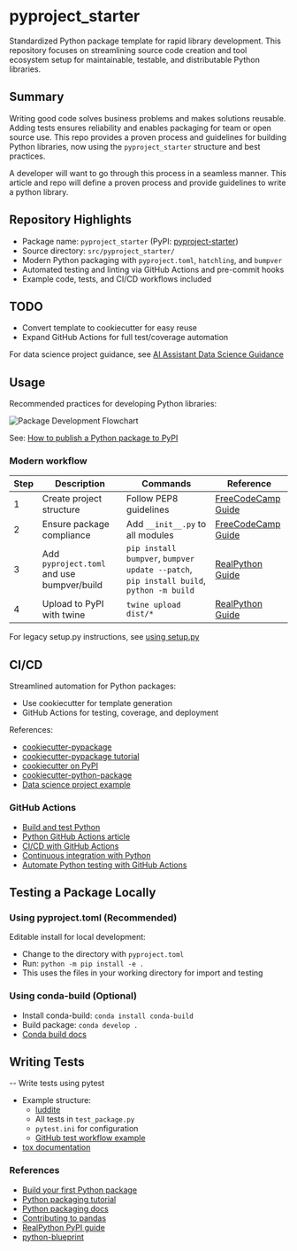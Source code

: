 
# pyproject_starter

Standardized Python package template for rapid library development. This repository focuses on streamlining source code creation and tool ecosystem setup for maintainable, testable, and distributable Python libraries.

## Summary

Writing good code solves business problems and makes solutions reusable. Adding tests ensures reliability and enables packaging for team or open source use. This repo provides a proven process and guidelines for building Python libraries, now using the `pyproject_starter` structure and best practices.

A developer will want to go through this process in a seamless manner. This article and repo will define a proven process and provide guidelines to write a python library.



## Repository Highlights

- Package name: `pyproject_starter` (PyPI: [pyproject-starter](https://pypi.org/project/pyproject-starter/))
- Source directory: `src/pyproject_starter/`
- Modern Python packaging with `pyproject.toml`, `hatchling`, and `bumpver`
- Automated testing and linting via GitHub Actions and pre-commit hooks
- Example code, tests, and CI/CD workflows included


## TODO

- Convert template to cookiecutter for easy reuse
- Expand GitHub Actions for full test/coverage automation


For data science project guidance, see [AI Assistant Data Science Guidance](docs/guidance/ai_assistant_data_science_guidance.md)


## Usage

Recommended practices for developing Python libraries:

![Package Development Flowchart](docs/diagrams/package_development.svg)

See: [How to publish a Python package to PyPI](https://realpython.com/pypi-publish-python-package/)

### Modern workflow

| Step | Description | Commands | Reference |
|---|---|---|---|
| 1 | Create project structure | Follow PEP8 guidelines | [FreeCodeCamp Guide](https://www.freecodecamp.org/news/build-your-first-python-package/) |
| 2 | Ensure package compliance | Add `__init__.py` to all modules | [FreeCodeCamp Guide](https://www.freecodecamp.org/news/build-your-first-python-package/) |
| 3 | Add `pyproject.toml` and use bumpver/build | `pip install bumpver`, `bumpver update --patch`, `pip install build`, `python -m build` | [RealPython Guide](https://realpython.com/pypi-publish-python-package/) |
| 4 | Upload to PyPI with twine | `twine upload dist/*` | [RealPython Guide](https://realpython.com/pypi-publish-python-package/) |


For legacy setup.py instructions, see [using setup.py](docs/tooling/using_setuppy.md)



## CI/CD

Streamlined automation for Python packages:

- Use cookiecutter for template generation
- GitHub Actions for testing, coverage, and deployment

References:

- [cookiecutter-pypackage](https://github.com/audreyfeldroy/cookiecutter-pypackage)
- [cookiecutter-pypackage tutorial](https://cookiecutter-pypackage.readthedocs.io/en/latest/tutorial.html)
- [cookiecutter on PyPI](https://pypi.org/project/cookiecutter/)
- [cookiecutter-python-package](https://github.com/boromir674/cookiecutter-python-package)
- [Data science project example](https://youtu.be/ugGu8fHWFog)



### GitHub Actions

- [Build and test Python](https://docs.github.com/en/actions/automating-builds-and-tests/building-and-testing-python)
- [Python GitHub Actions article](https://hynek.me/articles/python-github-actions/)
- [CI/CD with GitHub Actions](https://jacobtomlinson.dev/posts/2021/testing-and-continuous-integration-for-python-packages-with-github-actions/)
- [Continuous integration with Python](https://github.com/ksator/continuous-integration-with-python)
- [Automate Python testing with GitHub Actions](https://medium.com/swlh/automate-python-testing-with-github-actions-7926b5d8a865)




## Testing a Package Locally

### Using pyproject.toml (Recommended)

Editable install for local development:

- Change to the directory with `pyproject.toml`
- Run: `python -m pip install -e .`
- This uses the files in your working directory for import and testing

### Using conda-build (Optional)

- Install conda-build: `conda install conda-build`
- Build package: `conda develop .`
- [Conda build docs](https://docs.conda.io/projects/conda-build/en/latest/user-guide/tutorials/build-pkgs.html)




## Writing Tests

-- Write tests using pytest

- Example structure:
  - [luddite](https://github.com/jumptrading/luddite)
  - All tests in `test_package.py`
  - `pytest.ini` for configuration
  - [GitHub test workflow example](https://github.com/jumptrading/luddite/blob/master/.github/workflows/tests.yml)
- [tox documentation](https://tox.wiki/en/latest/)



### References

- [Build your first Python package](https://www.freecodecamp.org/news/build-your-first-python-package/)
- [Python packaging tutorial](https://python-packaging-tutorial.readthedocs.io/en/latest/setup_py.html)
- [Python packaging docs](https://packaging.python.org/)
- [Contributing to pandas](https://pandas.pydata.org/docs/development/contributing.html#contributing)
- [RealPython PyPI guide](https://realpython.com/pypi-publish-python-package/)
- [python-blueprint](https://github.com/johnthagen/python-blueprint)
